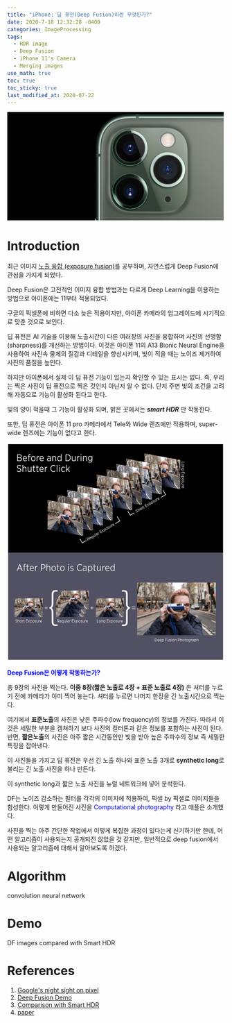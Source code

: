 ```yaml
---
title: "iPhone: 딥 퓨전(Deep Fusion)이란 무엇인가?"
date: 2020-7-18 12:32:28 -0400
categories: ImageProcessing
tags:
  - HDR image 
  - Deep Fusion
  - iPhone 11's Camera 
  - Merging images 
use_math: true
toc: true
toc_sticky: true
last_modified_at: 2020-07-22
---
```



<img src="/assets/images/iphone11camera-induction.jpg" width="500px" >

# Introduction

최근 이미지 [노출 융합 (exposure fusion)](https://gimoonnam.github.io/imageprocessing/exposureFusion_Kor/)를 공부하며, 
자연스럽게 Deep Fusion에 관심을 가지게 되었다.  

Deep Fusion은 고전적인 이미지 융합 방법과는 다르게 Deep Learning을 이용하는 방법으로 아이폰에는 11부터 적용되었다. 

구글의 픽셀폰에 비하면 다소 늦은 적용이지만, 아이폰 카메라의 업그레이드에 시기적으로 맞춘 것으로 보인다. 

딥 퓨전은 AI 기술을 이용해 노출시간이 다른 여러장의 사진을 융합하며 사진의 선명함(sharpness)를 개선하는 방법이다. 이것은 아이폰 11의 A13 Bionic Neural Engine을 사용하여 사진속 물체의 질감과 디테일을 향상시키며, 빛이 적을 때는 노이즈 제거하여 사진의 품질을 높인다. 

하지만 아이폰에서 실제 이 딥 퓨전 기능이 있는지 확인할 수 있는 표시는 없다. 
즉, 우리는 찍은 사진이 딥 퓨전으로 찍은 것인지 아닌지 알 수 없다. 단지 주변 빛의 조건을 고려해 자동으로 기능이 활성화 된다고 한다. 

빛의 양이 적을때 그 기능이 활성화 되며, 밝은 곳에서는 ***smart HDR*** 만 작동한다.

또한, 딥 퓨전은 아이폰 11 pro 카메라에서 Tele와 Wide 렌즈에만 작용하며, super-wide 렌즈에는 기능이 없다고 한다. 


<img src="/assets/images/DeepFusionOniPhone.jpeg" width="500px" >


<span style="color:blue"> **Deep Fusion은 어떻게 작동하는가?** </span>  

총 9장의 사진을 찍는다. **이중 8장(짧은 노출로 4장 + 표준 노출로 4장)** 은 셔터를 누르기 전에 카메라가 이미 찍어 놓는다. 
셔터를 누르면 나머지 한장을 긴 노출시간으로 찍는다.  

여기에서 **표준노출**의 사진은 낮은 주파수(low frequency)의 정보를 가진다. 따라서 이것은 세밀한 부분을 캡쳐하기 보다 사진의 컬터톤과 같은 정보를 포함하는 사진이 된다. 반면, **짧은노출**의 사진은 아주 짧은 시간동안만 빛을 받아 높은 주파수의 정보 즉 세밀한 특징을 잡아낸다. 

이 사진들을 가지고 딥 퓨전은 우선 긴 노출 하나와 표준 노출 3개로 **synthetic long**로 불리는 긴 노출 사진을 하나 만든다. 

이 synthetic long과 짧은 노출 사진을 뉴럴 네트워크에 넣어 분석한다.

DF는 노이즈 감소하는 필터를 각각의 이미지에 적용하여, 픽셀 by 픽셀로 이미지들을 합성한다. 이렇게 만들어진 사진을 <span style="color:blue"> Computational photography </span>라고 애플은 소개했다. 

사진을 찍는 아주 간단한 작업에서 이렇게 복잡한 과정이 있다는게 신기하기만 한데, 어떤 알고리즘이 사용되는지 
공개되진 않았을 것 같지만, 일반적으로 deep fusion에서 사용되는 알고리즘에 대해서 알아보도록 하겠다. 

# Algorithm

convolution neural network 

# Demo 

DF images compared with Smart HDR 


# References 

1. [Google's night sight on pixel](https://venturebeat.com/2018/11/14/google-pixel-night-sight/)   
2. [Deep Fusion Demo](https://petapixel.com/2019/10/28/deep-fusion-demo-trying-out-apples-computational-photography-tech/)   
3. [Comparison with Smart HDR](https://www.tomsguide.com/hands-on/iphone-11-deep-fusion-camera-tested-how-much-better-is-it)   
4. [paper]() 





